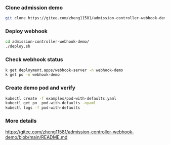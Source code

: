 ### Clone admission demo

```sh
git clone https://gitee.com/zheng11581/admission-controller-webhook-demo.git
```

### Deploy webhook

```sh
cd admission-controller-webhook-demo/
./deploy.sh
```

### Check webhook status

```sh
k get deployment.apps/webhook-server -n webhook-demo
k get po -n webhook-demo
```

### Create demo pod and verify

```sh
kubectl create -f examples/pod-with-defaults.yaml
kubectl get po  pod-with-defaults -oyaml
kubectl logs -f pod-with-defaults
```

### More details

https://gitee.com/zheng11581/admission-controller-webhook-demo/blob/main/README.md
